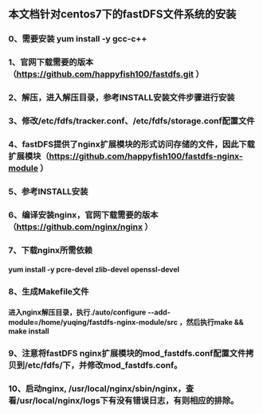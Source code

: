 ## 本文档针对centos7下的fastDFS文件系统的安装
### 0、需要安装 yum install -y gcc-c++
### 1、官网下载需要的版本（https://github.com/happyfish100/fastdfs.git ）
### 2、解压，进入解压目录，参考INSTALL安装文件步骤进行安装
### 3、修改/etc/fdfs/tracker.conf、/etc/fdfs/storage.conf配置文件
### 4、fastDFS提供了nginx扩展模块的形式访问存储的文件，因此下载扩展模块（https://github.com/happyfish100/fastdfs-nginx-module ）
### 5、参考INSTALL安装
### 6、编译安装nginx，官网下载需要的版本（https://github.com/nginx/nginx ）
### 7、下载nginx所需依赖
#### yum install -y pcre-devel zlib-devel openssl-devel 
### 8、生成Makefile文件
#### 进入nginx解压目录，执行./auto/configure --add-module=/home/yuqing/fastdfs-nginx-module/src ，然后执行make && make install
### 9、注意将fastDFS nginx扩展模块的mod_fastdfs.conf配置文件拷贝到/etc/fdfs/下，并修改mod_fastdfs.conf。
### 10、启动nginx, /usr/local/nginx/sbin/nginx，查看/usr/local/nginx/logs下有没有错误日志，有则相应的排除。
